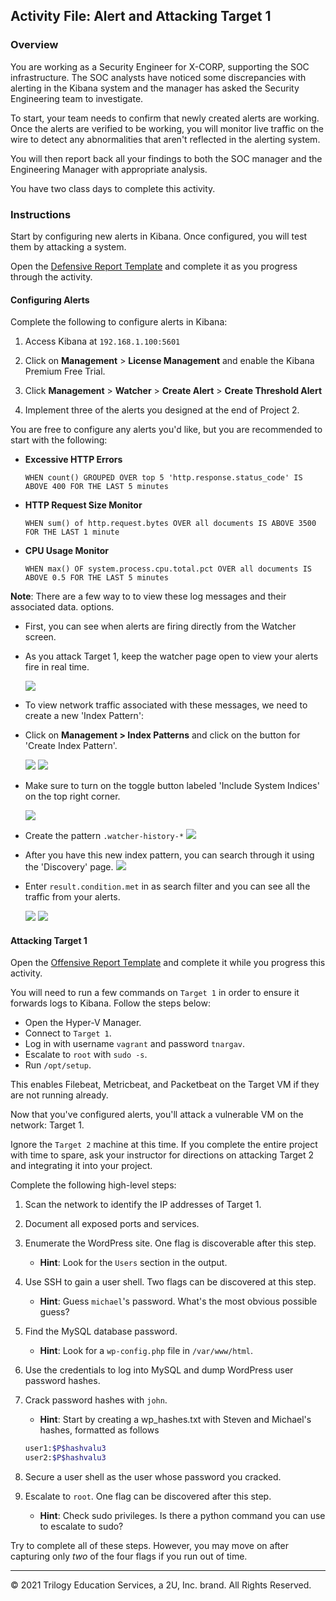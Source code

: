 ## Activity File: Alert and Attacking Target 1

### Overview

You are working as a Security Engineer for X-CORP, supporting the SOC infrastructure. The SOC analysts have noticed some discrepancies with alerting in the Kibana system and the manager has asked the Security Engineering team to investigate. 

To start, your team needs to confirm that newly created alerts are working. Once the alerts are verified to be working, you will monitor live traffic on the wire to detect any abnormalities that aren't reflected in the alerting system. 

You will then report back all your findings to both the SOC manager and the Engineering Manager with appropriate analysis.

You have two class days to complete this activity.

### Instructions

Start by configuring new alerts in Kibana. Once configured, you will test them by attacking a system.

Open the [Defensive Report Template](../../../Resources/DefensiveTemplate.md) and complete it as you progress through the activity.

#### Configuring Alerts

Complete the following to configure alerts in Kibana:

1.  Access Kibana at `192.168.1.100:5601`

2. Click on **Management** > **License Management** and enable the Kibana Premium Free Trial.

3. Click **Management** > **Watcher** > **Create Alert** > **Create Threshold Alert**

4. Implement three of the alerts you designed at the end of Project 2.

You are free to configure any alerts you'd like, but you are recommended to start with the following:

- **Excessive HTTP Errors**

  ```kql
  WHEN count() GROUPED OVER top 5 'http.response.status_code' IS ABOVE 400 FOR THE LAST 5 minutes
  ```
  
- **HTTP Request Size Monitor**

  ```kql
  WHEN sum() of http.request.bytes OVER all documents IS ABOVE 3500 FOR THE LAST 1 minute
  ```

- **CPU Usage Monitor**

  ```kql
  WHEN max() OF system.process.cpu.total.pct OVER all documents IS ABOVE 0.5 FOR THE LAST 5 minutes
  ```

**Note**: There are a few way to to view these log messages and their associated data. options. 

- First, you can see when alerts are firing directly from the Watcher screen.

- As you attack Target 1, keep the watcher page open to view your alerts fire in real time.

   ![](./Images/Alert.png)

- To view network traffic associated with these messages, we need to create a new 'Index Pattern':

- Click on **Management > Index Patterns** and click on the button for 'Create Index Pattern'.
   
   ![](./Images/IndexPatterns.png)
   ![](./Images/CreateIndex.png)

- Make sure to turn on the toggle button labeled 'Include System Indices' on the top right corner.

    ![](./Images/includeIndices.png)

- Create the pattern `.watcher-history-*`
   ![](./Images/defineWatcherPattern.png)

- After you have this new index pattern, you can search through it using the 'Discovery' page.
   ![](./Images/discovery.png)

- Enter `result.condition.met` in as search filter and you can see all the traffic from your alerts.

   ![](./Images/discovery-filter.png)
   ![](./Images/alert-traffic.png)

#### Attacking Target 1

Open the [Offensive Report Template](../../../Resources/OffensiveTemplate.md) and complete it while you progress this activity.

You will need to run a few commands on `Target 1` in order to ensure it forwards logs to Kibana. Follow the steps below:

- Open the Hyper-V Manager.
- Connect to `Target 1`.
- Log in with username `vagrant` and password `tnargav`.
- Escalate to `root` with `sudo -s`.
- Run `/opt/setup`.

This enables Filebeat, Metricbeat, and Packetbeat on the Target VM if they are not running already.

Now that you've configured alerts, you'll attack a vulnerable VM on the network: Target 1.

Ignore the `Target 2` machine at this time. If you complete the entire project with time to spare, ask your instructor for directions on attacking Target 2 and integrating it into your project.

Complete the following high-level steps:

1. Scan the network to identify the IP addresses of Target 1.

2. Document all exposed ports and services.

3. Enumerate the WordPress site. One flag is discoverable after this step.
     - **Hint**: Look for the `Users` section in the output.

4. Use SSH to gain a user shell. Two flags can be discovered at this step.
     - **Hint**: Guess `michael`'s password. What's the most obvious possible guess?

5. Find the MySQL database password.
     - **Hint**: Look for a `wp-config.php` file in `/var/www/html`.

6. Use the credentials to log into MySQL and dump WordPress user password hashes.

7. Crack password hashes with `john`.
     - **Hint**: Start by creating a wp_hashes.txt with Steven and Michael's hashes, formatted as follows

      ```bash
      user1:$P$hashvalu3
      user2:$P$hashvalu3
      ```

8. Secure a user shell as the user whose password you cracked.

9. Escalate to `root`. One flag can be discovered after this step.
    - **Hint**:  Check sudo privileges. Is there a python command you can use to escalate to sudo?

Try to complete all of these steps. However, you may move on after capturing only _two_ of the four flags if you run out of time.

---

© 2021 Trilogy Education Services, a 2U, Inc. brand. All Rights Reserved.
